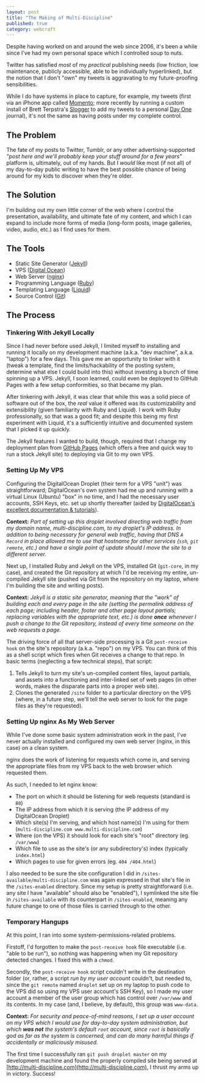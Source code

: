 ```yaml
---
layout: post
title: "The Making of Multi-Discipline"
published: true
category: webcraft
---
```


Despite having worked on and around the web since 2006, it's been a while since I've had my own personal space which I controlled soup to nuts.

Twitter has satisfied *most* of my *practical* publishing needs (low friction, low maintenance, publicly accessible, able to be individually hyperlinked), but the notion that I don't "own" my tweets is aggravating to my future-proofing sensibilities.

While I do have systems in place to capture, for example, my tweets (first via an iPhone app called [Momento](http://www.momentoapp.com/``); more recently by running a custom install of Brett Terpstra's [Slogger](http://brettterpstra.com/projects/slogger/) to add my tweets to a personal [Day One](http://dayoneapp.com/) journal), it's not the same as having posts under my complete control.

## The Problem

The fate of my posts to Twitter, Tumblr, or any other advertising-supported *"post here and we'll probably keep your stuff around for a few years"* platform is, ultimately, out of my hands.  But I *would* like most (if not all) of my day-to-day public writing to have the best possible chance of being around for my kids to discover when they're older.

## The Solution

I'm building out my own little corner of the web where I control the presentation, availability, and ultimate fate of my content, and which I can expand to include more forms of media (long-form posts, image galleries, video, audio, etc.) as I find uses for them.

## The Tools

+ Static Site Generator ([Jekyll](http://jekyllrb.com/))
+ VPS ([Digital Ocean](https://www.digitalocean.com/?refcode=896afa34ae98))
+ Web Server ([nginx](http://nginx.org/))
+ Programming Language ([Ruby](https://www.ruby-lang.org/))
+ Templating Language ([Liquid](http://liquidmarkup.org/))
+ Source Control ([Git](http://git-scm.com/))

## The Process

### Tinkering With Jekyll Locally

Since I had never before used Jekyll, I limited myself to installing and running it locally on my development machine (a.k.a. "dev machine", a.k.a. "laptop") for a few days.  This gave me an opportunity to tinker with it (tweak a template, find the limits/hackability of the posting system, determine what else I could build into this) without investing a bunch of time spinning up a VPS.  Jekyll, I soon learned, could even be deployed to GitHub Pages with a few setup conformities, so that became my plan.

After tinkering with Jekyll, it was clear that while this was a solid piece of software out of the box, the *real* value it offered was its customizability and extensibility (given familiarity with Ruby and Liquid).  I work with Ruby professionally, so that was a good fit; and despite this being my first experiment with Liquid, it's a sufficiently intuitive and documented system that I picked it up quickly.

The Jekyll features I wanted to build, though, required that I change my deployment plan from [GitHub Pages](https://pages.github.com/) (which offers a free and quick way to run a stock Jekyll site) to deploying via Git to my own VPS.

### Setting Up My VPS

Configuring the DigitalOcean Droplet (their term for a VPS "unit") was straightforward; DigitalOcean's own system had me up and running with a virtual Linux (Ubuntu) "box" in no time, and I had the necessary user accounts, SSH Keys, etc. set up shortly thereafter (aided by [DigitalOcean's excellent documentation & tutorials](https://www.digitalocean.com/community/?refcode=896afa34ae98)).

**Context:** *Part of setting up this droplet involved directing web traffic from my domain name, multi-discipline.com, to my droplet's IP address.  In addition to being necessary for general web traffic, having that DNS `A Record` in place allowed me to use that hostname for other services (`ssh`, `git remote`, etc.) and have a single point of update should I move the site to a different server.*

Next up, I installed Ruby and Jekyll on the VPS, installed Git (`git-core`, in my case), and created the Git repository at which I'd be receiving my entire, un-compiled Jekyll site (pushed via Git from the repository on my laptop, where I'm building the site and writing posts).

**Context:** *Jekyll is a static site generator, meaning that the "work" of building each and every page in the site (setting the permalink address of each page; including header, footer and other page layout partials; replacing variables with the appropriate text, etc.) is done __once__ whenever I push a change to the Git repository, instead of every time someone on the web requests a page.*

The driving force of all that server-side processing is a Git `post-receive hook` on the site's repository (a.k.a. "repo") on my VPS.  You can think of this as a shell script which fires when Git receives a change to that repo.  In basic terms (neglecting a few technical steps), that script:

1. Tells Jekyll to turn my site's un-compiled content files, layout partials, and assets into a functioning and inter-linked set of web pages (in other words, makes the disparate parts into a proper web site).
2. Clones the generated `/site` folder to a particular directory on the VPS (where, in a future step, we'll tell the web server to look for the page files as they're requested).

### Setting Up nginx As My Web Server

While I've done some basic system administration work in the past, I've never actually installed and configured my own web server (nginx, in this case) on a clean system.

nginx does the work of listening for requests which come in, and serving the appropriate files from my VPS back to the web browser which requested them.

As such, I needed to let nginx know:

+ The port on which it should be listening for web requests (standard is `80`)
+ The IP address from which it is serving (the IP address of my DigitalOcean Droplet)
+ Which site(s) I'm serving, and which host name(s) I'm using for them (`multi-discipline.com www.multi-discipline.com`)
+ Where (on the VPS) it should look for each site's "root" directory (eg. `/var/www`)
+ Which file to use as the site's (or any subdirectory's) index (typically `index.html`)
+ Which pages to use for given errors (eg. `404 /404.html`)

I also needed to be sure the site configuration I did in `/sites-available/multi-discipline.com` was again expressed in that site's file in the `/sites-enabled` directory.  Since my setup is pretty straightforward (i.e. any site I have "available" should also be "enabled"), I symlinked the site file in `/sites-available` with its counterpart in `/sites-enabled`, meaning any future change to one of those files is carried through to the other.

### Temporary Hangups

At this point, I ran into some system-permissions-related problems.

Firstoff, I'd forgotten to make the `post-receive hook` file executable (i.e. "able to be run"), so nothing was happening when my Git repository detected changes.  I fixed this with a `chmod`.

Secondly, the `post-receive hook` script couldn't write in the destination folder (or, rather, a script *run by my user account* couldn't, but needed to, since the `git remote` named `droplet` set up on my laptop to push code to the VPS did so using my VPS user account's SSH Key), so I made my user account a member of the user group which has control over `/var/www` and its contents.  In my case (and, I believe, by default), this group was `www-data`.

**Context:** *For security and peace-of-mind reasons, I set up a user account on my VPS which I would use for day-to-day system administration, but which __was not__ the system's default `root` account, since `root` is basically god as far as the system is concerned, and can do many harmful things if accidentally or maliciously misused.*

The first time I successfully ran `git push droplet master` on my development machine and found the properly compiled site being served at [http://multi-discipline.com](http://multi-discipline.com), I thrust my arms up in victory.  Success!